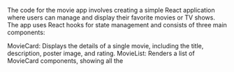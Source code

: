 The code for the movie app involves creating a simple React application where users can manage and display their favorite movies or TV shows. The app uses React hooks for state management and consists of three main components:

MovieCard: Displays the details of a single movie, including the title, description, poster image, and rating.
MovieList: Renders a list of MovieCard components, showing all the
